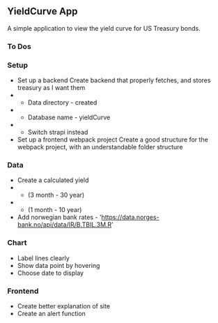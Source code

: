 ## YieldCurve App

A simple application to view the yield curve for US Treasury bonds.

### To Dos 

### Setup
* Set up a backend
Create backend that properly fetches, and stores treasury as I want them
* * Data directory - created
* * Database name - yieldCurve
* * Switch strapi instead
* Set up a frontend webpack project
Create a good structure for the webpack project, with an understandable folder structure

### Data
* Create a calculated yield
* * (3 month - 30 year)
* * (1 month - 10 year)
* Add norwegian bank rates - 'https://data.norges-bank.no/api/data/IR/B.TBIL.3M.R'

### Chart
* Label lines clearly
* Show data point by hovering
* Choose date to display

### Frontend
* Create better explanation of site
* Create an alert function